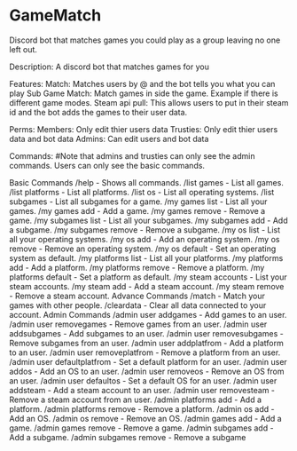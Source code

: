 # GameMatch
Discord bot that matches games you could play as a group leaving no one left out.

Description:
A discord bot that matches games for you 

Features:
Match: Matches users by @ and the bot tells you what you can play
Sub Game Match: Match games in side the game. Example if there is different game modes.
Steam api pull: This allows users to put in their steam id and the bot adds the games to their user data.

Perms:
Members: Only edit thier users data
Trusties: Only edit thier users data and bot data
Admins: Can edit users and bot data


Commands:
#Note that admins and trusties can only see the admin commands. Users can only see the basic commands.


Basic Commands
/help - Shows all commands.
/list games - List all games.
/list platforms - List all platforms.
/list os - List all operating systems.
/list subgames - List all subgames for a game.
/my games list - List all your games.
/my games add - Add a game.
/my games remove - Remove a game.
/my subgames list - List all your subgames.
/my subgames add - Add a subgame.
/my subgames remove - Remove a subgame.
/my os list - List all your operating systems.
/my os add - Add an operating system.
/my os remove - Remove an operating system.
/my os default - Set an operating system as default.
/my platforms list - List all your platforms.
/my platforms add - Add a platform.
/my platforms remove - Remove a platform.
/my platforms default - Set a platform as default.
/my steam accounts - List your steam accounts.
/my steam add - Add a steam account.
/my steam remove - Remove a steam account.
Advance Commands
/match - Match your games with other people.
/cleardata - Clear all data connected to your account.
Admin Commands
/admin user addgames - Add games to an user.
/admin user removegames - Remove games from an user.
/admin user addsubgames - Add subgames to an user.
/admin user removesubgames - Remove subgames from an user.
/admin user addplatfrom - Add a platform to an user.
/admin user removeplatfrom - Remove a platform from an user.
/admin user defaultplatfrom - Set a default platform for an user.
/admin user addos - Add an OS to an user.
/admin user removeos - Remove an OS from an user.
/admin user defaultos - Set a default OS for an user.
/admin user addsteam - Add a steam account to an user.
/admin user removesteam - Remove a steam account from an user.
/admin platforms add - Add a platform.
/admin platforms remove - Remove a platform.
/admin os add - Add an OS.
/admin os remove - Remove an OS.
/admin games add - Add a game.
/admin games remove - Remove a game.
/admin subgames add - Add a subgame.
/admin subgames remove - Remove a subgame
